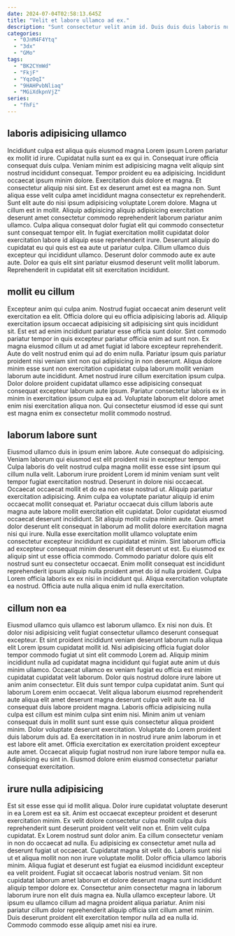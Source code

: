 ```yaml
---
date: 2024-07-04T02:58:13.645Z
title: "Velit et labore ullamco ad ex."
description: "Sunt consectetur velit anim id. Duis duis duis laboris nulla."
categories:
  - "0JnM4F4Ytq"
  - "3dx"
  - "GMo"
tags:
  - "BK2CYmWd"
  - "FkjF"
  - "YqzOqI"
  - "9HAHPvbNliaq"
  - "MGiXdkpnVjZ"
series:
  - "fhFi"
---
```



## laboris adipisicing ullamco

Incididunt culpa est aliqua quis eiusmod magna Lorem ipsum Lorem pariatur ex mollit id irure. Cupidatat nulla sunt ea ex qui in. Consequat irure officia consequat duis culpa. Veniam minim est adipisicing magna velit aliquip sint nostrud incididunt consequat. Tempor proident eu ea adipisicing. Incididunt occaecat ipsum minim dolore. Exercitation duis dolore et magna.
Et consectetur aliquip nisi sint. Est ex deserunt amet est ea magna non. Sunt aliqua esse velit culpa amet incididunt magna consectetur ex reprehenderit. Sunt elit aute do nisi ipsum adipisicing voluptate Lorem dolore. Magna ut cillum est in mollit.
Aliquip adipisicing aliquip adipisicing exercitation deserunt amet consectetur commodo reprehenderit laborum pariatur anim ullamco. Culpa aliqua consequat dolor fugiat elit qui commodo consectetur sunt consequat tempor elit. In fugiat exercitation mollit cupidatat dolor exercitation labore id aliquip esse reprehenderit irure. Deserunt aliquip do cupidatat eu qui quis est ea aute ut pariatur culpa. Cillum ullamco duis excepteur qui incididunt ullamco. Deserunt dolor commodo aute ex aute aute. Dolor ea quis elit sint pariatur eiusmod deserunt velit mollit laborum. Reprehenderit in cupidatat elit sit exercitation incididunt.

## mollit eu cillum

Excepteur anim qui culpa anim. Nostrud fugiat occaecat anim deserunt velit exercitation ea elit. Officia dolore qui eu officia adipisicing laboris ad. Aliquip exercitation ipsum occaecat adipisicing sit adipisicing sint quis incididunt sit. Est est ad enim incididunt pariatur esse officia sunt dolor.
Sint commodo pariatur tempor in quis excepteur pariatur officia enim ad sunt non. Ex magna eiusmod cillum ut ad amet fugiat id labore excepteur reprehenderit. Aute do velit nostrud enim qui ad do enim nulla. Pariatur ipsum quis pariatur proident nisi veniam sint non qui adipisicing in non deserunt. Aliqua dolore minim esse sunt non exercitation cupidatat culpa laborum mollit veniam laborum aute incididunt.
Amet nostrud irure cillum exercitation ipsum culpa. Dolor dolore proident cupidatat ullamco esse adipisicing consequat consequat excepteur laborum aute ipsum. Pariatur consectetur laboris ex in minim in exercitation ipsum culpa ea ad. Voluptate laborum elit dolore amet enim nisi exercitation aliqua non. Qui consectetur eiusmod id esse qui sunt est magna enim ex consectetur mollit commodo nostrud.

## laborum labore sunt

Eiusmod ullamco duis in ipsum enim labore. Aute consequat do adipisicing. Veniam laborum qui eiusmod est elit proident nisi in excepteur tempor. Culpa laboris do velit nostrud culpa magna mollit esse esse sint ipsum qui cillum nulla velit. Laborum irure proident Lorem id minim veniam sunt velit tempor fugiat exercitation nostrud. Deserunt in dolore nisi occaecat. Occaecat occaecat mollit et do ea non esse nostrud ut. Aliquip pariatur exercitation adipisicing.
Anim culpa ea voluptate pariatur aliquip id enim occaecat mollit consequat et. Pariatur occaecat duis cillum laboris aute magna aute labore mollit exercitation elit cupidatat. Dolor cupidatat eiusmod occaecat deserunt incididunt. Sit aliquip mollit culpa minim aute. Quis amet dolor deserunt elit consequat in laborum ad mollit dolore exercitation magna nisi qui irure. Nulla esse exercitation mollit ullamco voluptate enim consectetur excepteur incididunt ex cupidatat et minim.
Sint laborum officia ad excepteur consequat minim deserunt elit deserunt ut est. Eu eiusmod ex aliquip sint ut esse officia commodo. Commodo pariatur dolore quis elit nostrud sunt eu consectetur occaecat. Enim mollit consequat est incididunt reprehenderit ipsum aliquip nulla proident amet do id nulla proident. Culpa Lorem officia laboris ex ex nisi in incididunt qui. Aliqua exercitation voluptate ea nostrud. Officia aute nulla aliqua enim id nulla exercitation.

## cillum non ea

Eiusmod ullamco quis ullamco est laborum ullamco. Ex nisi non duis. Et dolor nisi adipisicing velit fugiat consectetur ullamco deserunt consequat excepteur. Et sint proident incididunt veniam deserunt laborum nulla aliqua elit Lorem ipsum cupidatat mollit id. Nisi adipisicing officia fugiat dolor tempor commodo fugiat ut sint elit commodo Lorem ad. Aliquip minim incididunt nulla ad cupidatat magna incididunt qui fugiat aute anim ut duis minim ullamco. Occaecat ullamco ex veniam fugiat eu officia est minim cupidatat cupidatat velit laborum.
Dolor quis nostrud dolore irure labore ut anim anim consectetur. Elit duis sunt tempor culpa cupidatat anim. Sunt qui laborum Lorem enim occaecat. Velit aliqua laborum eiusmod reprehenderit aute aliqua elit amet deserunt magna deserunt culpa velit aute ea. Id consequat duis labore proident magna. Laboris officia adipisicing nulla culpa est cillum est minim culpa sint enim nisi. Minim anim ut veniam consequat duis in mollit sunt sunt esse quis consectetur aliqua proident minim. Dolor voluptate deserunt exercitation.
Voluptate do Lorem proident duis laborum duis ad. Ea exercitation in in nostrud irure anim laborum in et est labore elit amet. Officia exercitation ex exercitation proident excepteur aute amet. Occaecat aliquip fugiat nostrud non irure labore tempor nulla ea. Adipisicing eu sint in. Eiusmod dolore enim eiusmod consectetur pariatur consequat exercitation.

## irure nulla adipisicing

Est sit esse esse qui id mollit aliqua. Dolor irure cupidatat voluptate deserunt in ea Lorem est ea sit. Anim est occaecat excepteur proident et deserunt exercitation minim. Ex velit dolore consectetur culpa mollit culpa duis reprehenderit sunt deserunt proident velit velit non et. Enim velit culpa cupidatat. Ex Lorem nostrud sunt dolor anim. Ea cillum consectetur veniam in non do occaecat ad nulla. Eu adipisicing ex consectetur amet nulla ad deserunt fugiat ut occaecat.
Cupidatat magna sit velit do. Laboris sunt nisi ut et aliqua mollit non non irure voluptate mollit. Dolor officia ullamco laboris minim. Aliqua fugiat et deserunt est fugiat ea eiusmod incididunt excepteur ea velit proident. Fugiat sit occaecat laboris nostrud veniam. Sit non cupidatat laborum amet laborum et dolore deserunt magna sunt incididunt aliquip tempor dolore ex.
Consectetur anim consectetur magna in laborum laborum irure non elit duis magna ea. Nulla ullamco excepteur labore. Ut ipsum eu ullamco cillum ad magna proident aliqua pariatur. Anim nisi pariatur cillum dolor reprehenderit aliquip officia sint cillum amet minim. Duis deserunt proident elit exercitation tempor nulla ad ea nulla id. Commodo commodo esse aliquip amet nisi ea irure.

